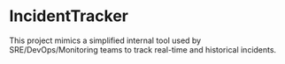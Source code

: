 # IncidentTracker
This project mimics a simplified internal tool used by SRE/DevOps/Monitoring teams to track real-time and historical incidents.
